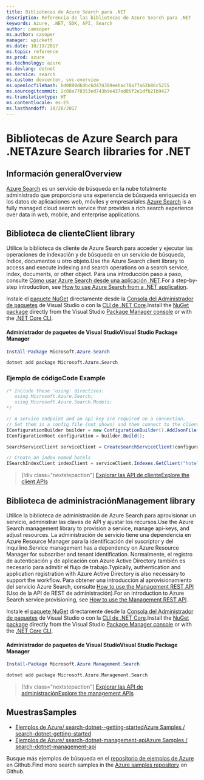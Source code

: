 ```yaml
---
title: Bibliotecas de Azure Search para .NET
description: Referencia de las bibliotecas de Azure Search para .NET
keywords: Azure, .NET, SDK, API, Search
author: camsoper
ms.author: casoper
manager: wpickett
ms.date: 10/19/2017
ms.topic: reference
ms.prod: azure
ms.technology: azure
ms.devlang: dotnet
ms.service: search
ms.custom: devcenter, svc-overview
ms.openlocfilehash: bd0899d6dbc6d474389eebac78a77a62b86c5255
ms.sourcegitcommit: 2c08a778353ed743b9e437ed85f2e1dfb21b9427
ms.translationtype: HT
ms.contentlocale: es-ES
ms.lasthandoff: 10/26/2017
---
```

# <a name="azure-search-libraries-for-net"></a><span data-ttu-id="5b35b-104">Bibliotecas de Azure Search para .NET</span><span class="sxs-lookup"><span data-stu-id="5b35b-104">Azure Search libraries for .NET</span></span>

## <a name="overview"></a><span data-ttu-id="5b35b-105">Información general</span><span class="sxs-lookup"><span data-stu-id="5b35b-105">Overview</span></span>

<span data-ttu-id="5b35b-106">[Azure Search](https://docs.microsoft.com/azure/search/search-what-is-azure-search) es un servicio de búsqueda en la nube totalmente administrado que proporciona una experiencia de búsqueda enriquecida en los datos de aplicaciones web, móviles y empresariales.</span><span class="sxs-lookup"><span data-stu-id="5b35b-106">[Azure Search](https://docs.microsoft.com/azure/search/search-what-is-azure-search) is a fully managed cloud search service that provides a rich search experience over data in web, mobile, and enterprise applications.</span></span>

## <a name="client-library"></a><span data-ttu-id="5b35b-107">Biblioteca de cliente</span><span class="sxs-lookup"><span data-stu-id="5b35b-107">Client library</span></span>

<span data-ttu-id="5b35b-108">Utilice la biblioteca de cliente de Azure Search para acceder y ejecutar las operaciones de indexación y de búsqueda en un servicio de búsqueda, índice, documentos u otro objeto.</span><span class="sxs-lookup"><span data-stu-id="5b35b-108">Use the Azure Search client library to access and execute indexing and search operations on a search service, index, documents, or other object.</span></span> <span data-ttu-id="5b35b-109">Para una introducción paso a paso, consulte [Cómo usar Azure Search desde una aplicación .NET](https://docs.microsoft.com/azure/search/search-howto-dotnet-sdk).</span><span class="sxs-lookup"><span data-stu-id="5b35b-109">For a step-by-step introduction, see [How to use Azure Search from a .NET application](https://docs.microsoft.com/azure/search/search-howto-dotnet-sdk).</span></span>

<span data-ttu-id="5b35b-110">Instale el [paquete NuGet](https://www.nuget.org/packages/Microsoft.Azure.Search) directamente desde la [Consola del Administrador de paquetes][PackageManager] de Visual Studio o con la [CLI de .NET Core][DotNetCLI].</span><span class="sxs-lookup"><span data-stu-id="5b35b-110">Install the [NuGet package](https://www.nuget.org/packages/Microsoft.Azure.Search) directly from the Visual Studio [Package Manager console][PackageManager] or with the [.NET Core CLI][DotNetCLI].</span></span>

#### <a name="visual-studio-package-manager"></a><span data-ttu-id="5b35b-111">Administrador de paquetes de Visual Studio</span><span class="sxs-lookup"><span data-stu-id="5b35b-111">Visual Studio Package Manager</span></span>

```powershell
Install-Package Microsoft.Azure.Search
```

```bash
dotnet add package Microsoft.Azure.Search
```

### <a name="code-example"></a><span data-ttu-id="5b35b-112">Ejemplo de código</span><span class="sxs-lookup"><span data-stu-id="5b35b-112">Code Example</span></span>

```csharp
/* Include these 'using' directives:
   using Microsoft.Azure.Search;
   using Microsoft.Azure.Search.Models;
*/

// A service endpoint and an api-key are required on a connection.
// Set them in a config file (not shown) and then connect to the client.
IConfigurationBuilder builder = new ConfigurationBuilder().AddJsonFile("appsettings.json");
IConfigurationRoot configuration = builder.Build();

SearchServiceClient serviceClient = CreateSearchServiceClient(configuration);

// Create an index named hotels
ISearchIndexClient indexClient = serviceClient.Indexes.GetClient("hotels");

```

> [!div class="nextstepaction"]
> [<span data-ttu-id="5b35b-113">Explorar las API de cliente</span><span class="sxs-lookup"><span data-stu-id="5b35b-113">Explore the client APIs</span></span>](/dotnet/api/overview/azure/search/client)


## <a name="management-library"></a><span data-ttu-id="5b35b-114">Biblioteca de administración</span><span class="sxs-lookup"><span data-stu-id="5b35b-114">Management library</span></span>

<span data-ttu-id="5b35b-115">Utilice la biblioteca de administración de Azure Search para aprovisionar un servicio, administrar las claves de API y ajustar los recursos.</span><span class="sxs-lookup"><span data-stu-id="5b35b-115">Use the Azure Search management library to provision a service, manage api-keys, and adjust resources.</span></span> <span data-ttu-id="5b35b-116">La administración de servicio tiene una dependencia en Azure Resource Manager para la identificación del suscriptor y del inquilino.</span><span class="sxs-lookup"><span data-stu-id="5b35b-116">Service management has a dependency on Azure Resource Manager for subscriber and tenant identification.</span></span> <span data-ttu-id="5b35b-117">Normalmente, el registro de autenticación y de aplicación con Azure Active Directory también es necesario para admitir el flujo de trabajo.</span><span class="sxs-lookup"><span data-stu-id="5b35b-117">Typically, authentication and application registration with Azure Active Directory is also necessary to support the workflow.</span></span> <span data-ttu-id="5b35b-118">Para obtener una introducción al aprovisionamiento del servicio Azure Search, consulte [How to use the Management REST API](https://docs.microsoft.com/rest/api/searchmanagement/search-howto-management-rest-api) (Uso de la API de REST de administración).</span><span class="sxs-lookup"><span data-stu-id="5b35b-118">For an introduction to Azure Search service provisioning, see [How to use the Management REST API](https://docs.microsoft.com/rest/api/searchmanagement/search-howto-management-rest-api).</span></span>

<span data-ttu-id="5b35b-119">Instale el [paquete NuGet](https://www.nuget.org/packages/Microsoft.Azure.Management.Search) directamente desde la [Consola del Administrador de paquetes][PackageManager] de Visual Studio o con la [CLI de .NET Core][DotNetCLI].</span><span class="sxs-lookup"><span data-stu-id="5b35b-119">Install the [NuGet package](https://www.nuget.org/packages/Microsoft.Azure.Management.Search) directly from the Visual Studio [Package Manager console][PackageManager] or with the [.NET Core CLI][DotNetCLI].</span></span>

#### <a name="visual-studio-package-manager"></a><span data-ttu-id="5b35b-120">Administrador de paquetes de Visual Studio</span><span class="sxs-lookup"><span data-stu-id="5b35b-120">Visual Studio Package Manager</span></span>

```powershell
Install-Package Microsoft.Azure.Management.Search
```

```bash
dotnet add package Microsoft.Azure.Management.Search
```

> [!div class="nextstepaction"]
> [<span data-ttu-id="5b35b-121">Explorar las API de administración</span><span class="sxs-lookup"><span data-stu-id="5b35b-121">Explore the management APIs</span></span>](/dotnet/api/overview/azure/search/management)

## <a name="samples"></a><span data-ttu-id="5b35b-122">Muestras</span><span class="sxs-lookup"><span data-stu-id="5b35b-122">Samples</span></span>

 + [<span data-ttu-id="5b35b-123">Ejemplos de Azure/ search-dotnet--getting-started</span><span class="sxs-lookup"><span data-stu-id="5b35b-123">Azure Samples / search-dotnet-getting-started</span></span>](https://github.com/Azure-Samples/search-dotnet-getting-started)
 + [<span data-ttu-id="5b35b-124">Ejemplos de Azure/ search-dotnet-management-api</span><span class="sxs-lookup"><span data-stu-id="5b35b-124">Azure Samples / search-dotnet-management-api</span></span>](https://github.com/Azure-Samples/search-dotnet-management-api)

<span data-ttu-id="5b35b-125">Busque más ejemplos de búsqueda en el [repositorio de ejemplos de Azure](https://github.com/Azure-Samples/) en Github.</span><span class="sxs-lookup"><span data-stu-id="5b35b-125">Find more search samples in the [Azure samples repository](https://github.com/Azure-Samples/) on Github.</span></span>

[PackageManager]: https://docs.microsoft.com/nuget/tools/package-manager-console
[DotNetCLI]: https://docs.microsoft.com/dotnet/core/tools/dotnet-add-package
